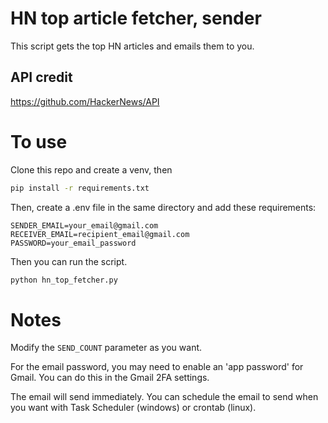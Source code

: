 # HN top article fetcher, sender

This script gets the top HN articles and emails them to you.

## API credit

https://github.com/HackerNews/API

# To use

Clone this repo and create a venv, then

```bash
pip install -r requirements.txt
```
Then, create a .env file in the same directory and add these requirements:

```dotenv
SENDER_EMAIL=your_email@gmail.com
RECEIVER_EMAIL=recipient_email@gmail.com
PASSWORD=your_email_password
```
Then you can run the script.

```bash
python hn_top_fetcher.py
```

# Notes

Modify the `SEND_COUNT` parameter as you want.

For the email password, you may need to enable an 'app password' for Gmail. You can do this in the Gmail 2FA settings.

The email will send immediately. You can schedule the email to send when you want with Task Scheduler (windows) or crontab (linux).